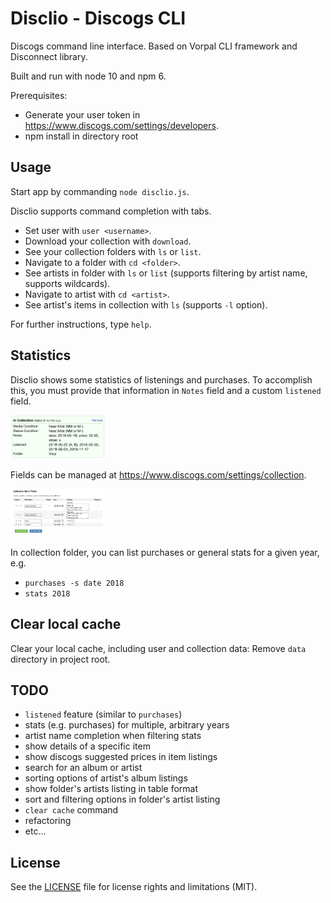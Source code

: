# Disclio - Discogs CLI

Discogs command line interface. Based on Vorpal CLI framework and Disconnect library.

Built and run with node 10 and npm 6.

Prerequisites:
- Generate your user token in https://www.discogs.com/settings/developers.
- npm install in directory root

## Usage

Start app by commanding ```node disclio.js```.

Disclio supports command completion with tabs.

- Set user with ```user <username>```.
- Download your collection with ```download```.
- See your collection folders with ```ls``` or ```list```.
- Navigate to a folder with ```cd <folder>```.
- See artists in folder with ```ls``` or ```list``` (supports filtering by artist name, supports wildcards).
- Navigate to artist with ```cd <artist>```.
- See artist's items in collection with ```ls``` (supports ```-l``` option).

For further instructions, type ```help```.

## Statistics

Disclio shows some statistics of listenings and purchases. To accomplish this, you must provide that information in ```Notes``` field and a custom ```listened``` field.

<img src='discogs_notes.png' width=30%/>

Fields can be managed at https://www.discogs.com/settings/collection.

<img src='discogs_custom_fields.png' width=30%/>

In collection folder, you can list purchases or general stats for a given year, e.g.
- ```purchases -s date 2018```
- ```stats 2018```

## Clear local cache

Clear your local cache, including user and collection data: Remove ```data``` directory in project root.

## TODO

- ```listened``` feature (similar to ```purchases```)
- stats (e.g. purchases) for multiple, arbitrary years
- artist name completion when filtering stats
- show details of a specific item
- show discogs suggested prices in item listings 
- search for an album or artist
- sorting options of artist's album listings
- show folder's artists listing in table format
- sort and filtering options in folder's artist listing
- ```clear cache``` command
- refactoring
- etc...

## License

See the <a href='LICENSE.md'>LICENSE</a> file for license rights and limitations (MIT).
